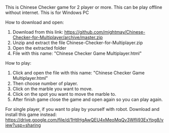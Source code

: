 This is Chinese Checker game for 2 player or more.
This can be play offline without internet.
This is for Windows PC

How to download and open:
1. Download from this link: https://github.com/mightmay/Chinese-Checker-for-Multiplayer/archive/master.zip
2. Unzip and extract the file Chinese-Checker-for-Multiplayer.zip
3. Open the extracted folder
4. File with this name: "Chinese Checker Game Multiplayer.html"

How to play:
1. Click and open the file with this name: "Chinese Checker Game Multiplayer.html"
2. Then choose number of player.
3. Click on the marble you want to move.
4. Click on the spot you want to move the marble to.
4. After finish game close the game and open again so you can play again.


For single player, if you want to play by yourself with robot. 
Download and install this game instead:
https://drive.google.com/file/d/1HtIHgAwQEU4xMeoMqQv3WfIj93ExYpg8/view?usp=sharing

